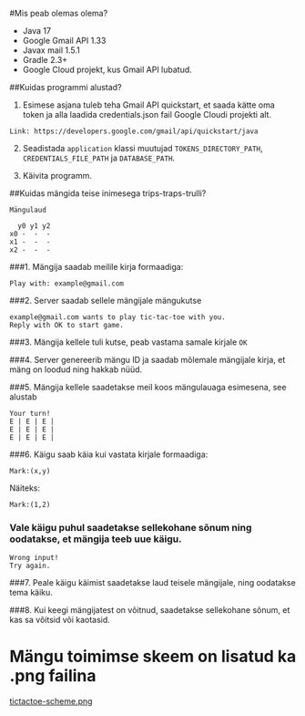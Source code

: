 
#Mis peab olemas olema?
* Java 17
* Google Gmail API 1.33
* Javax mail 1.5.1
* Gradle 2.3+
* Google Cloud projekt, kus Gmail API lubatud.

##Kuidas programmi alustad?

1. Esimese asjana tuleb teha Gmail API quickstart, et saada kätte oma token ja alla laadida credentials.json fail Google Cloudi projekti alt.
```
Link: https://developers.google.com/gmail/api/quickstart/java
```

2. Seadistada `application` klassi muutujad `TOKENS_DIRECTORY_PATH`, `CREDENTIALS_FILE_PATH` ja `DATABASE_PATH`.


3. Käivita programm.

##Kuidas mängida teise inimesega trips-traps-trulli?

```
Mängulaud
    
  y0 y1 y2
x0 -  -  -
x1 -  -  -
x2 -  -  -
```

###1. Mängija saadab meilile kirja formaadiga:
```
Play with: example@gmail.com
```

###2. Server saadab sellele mängijale mängukutse

```
example@gmail.com wants to play tic-tac-toe with you.
Reply with OK to start game.
```

###3. Mängija kellele tuli kutse, peab vastama samale kirjale
``
OK
``

###4. Server genereerib mängu ID ja saadab mõlemale mängijale kirja, et mäng on loodud ning hakkab nüüd.

###5. Mängija kellele saadetakse meil koos mängulauaga esimesena, see alustab
```
Your turn!
E | E | E |
E | E | E |
E | E | E |
```

###6. Käigu saab käia kui vastata kirjale formaadiga: 
```
Mark:(x,y)
```
Näiteks:
```
Mark:(1,2)
```
### Vale käigu puhul saadetakse sellekohane sõnum ning oodatakse, et mängija teeb uue käigu.
```
Wrong input!
Try again.
```


###7. Peale käigu käimist saadetakse laud teisele mängijale, ning oodatakse tema käiku.

###8. Kui keegi mängijatest on võitnud, saadetakse sellekohane sõnum, et kas sa võitsid või kaotasid.

# Mängu toimimse skeem on lisatud ka .png failina
<a href="https://github.com/rreintal/tic-tac-toe/blob/master/README/tictactoe-scheme.png">tictactoe-scheme.png</a>
